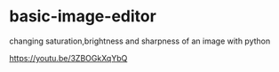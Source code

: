 # basic-image-editor
changing saturation,brightness and sharpness of an image with python

https://youtu.be/3ZBOGkXqYbQ

